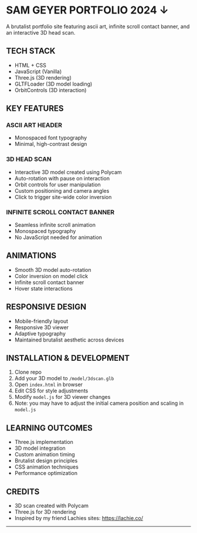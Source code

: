 # SAM GEYER PORTFOLIO 2024 ↓

A brutalist portfolio site featuring ascii art, infinite scroll contact banner, and an interactive 3D head scan.

## TECH STACK
- HTML + CSS 
- JavaScript (Vanilla)
- Three.js (3D rendering)
- GLTFLoader (3D model loading)
- OrbitControls (3D interaction)

## KEY FEATURES

### ASCII ART HEADER
- Monospaced font typography
- Minimal, high-contrast design

### 3D HEAD SCAN
- Interactive 3D model created using Polycam
- Auto-rotation with pause on interaction
- Orbit controls for user manipulation
- Custom positioning and camera angles
- Click to trigger site-wide color inversion
  
### INFINITE SCROLL CONTACT BANNER
- Seamless infinite scroll animation
- Monospaced typography
- No JavaScript needed for animation

## ANIMATIONS
- Smooth 3D model auto-rotation
- Color inversion on model click
- Infinite scroll contact banner
- Hover state interactions

## RESPONSIVE DESIGN
- Mobile-friendly layout
- Responsive 3D viewer
- Adaptive typography
- Maintained brutalist aesthetic across devices

## INSTALLATION & DEVELOPMENT
1. Clone repo
2. Add your 3D model to `/model/3dscan.glb`
3. Open `index.html` in browser
4. Edit CSS for style adjustments
5. Modify `model.js` for 3D viewer changes
6. Note: you may have to adjust the initial camera position and scaling in `model.js`

## LEARNING OUTCOMES
- Three.js implementation
- 3D model integration
- Custom animation timing
- Brutalist design principles
- CSS animation techniques
- Performance optimization

## CREDITS
- 3D scan created with Polycam
- Three.js for 3D rendering
- Inspired by my friend Lachies sites: https://lachie.co/

---
